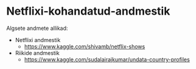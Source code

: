 # Netflixi-kohandatud-andmestik

Algsete andmete allikad:
* Netflixi andmestik
  * https://www.kaggle.com/shivamb/netflix-shows
* Riikide andmestik
  * https://www.kaggle.com/sudalairajkumar/undata-country-profiles
